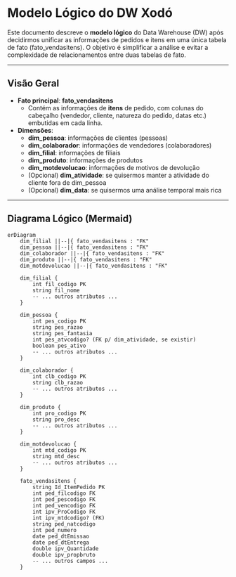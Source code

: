 # Modelo Lógico do DW Xodó

Este documento descreve o **modelo lógico** do Data Warehouse (DW) após decidirmos unificar as informações de pedidos e itens em uma única tabela de fato (fato_vendasitens). O objetivo é simplificar a análise e evitar a complexidade de relacionamentos entre duas tabelas de fato.

---

## Visão Geral

- **Fato principal**: **fato_vendasitens**  
  - Contém as informações de **itens** de pedido, com colunas do cabeçalho (vendedor, cliente, natureza do pedido, datas etc.) embutidas em cada linha.
- **Dimensões**:
  - **dim_pessoa**: informações de clientes (pessoas)  
  - **dim_colaborador**: informações de vendedores (colaboradores)  
  - **dim_filial**: informações de filiais  
  - **dim_produto**: informações de produtos  
  - **dim_motdevolucao**: informações de motivos de devolução  
  - (Opcional) **dim_atividade**: se quisermos manter a atividade do cliente fora de dim_pessoa  
  - (Opcional) **dim_data**: se quisermos uma análise temporal mais rica

---

## Diagrama Lógico (Mermaid)

```mermaid
erDiagram
    dim_filial ||--|{ fato_vendasitens : "FK"
    dim_pessoa ||--|{ fato_vendasitens : "FK"
    dim_colaborador ||--|{ fato_vendasitens : "FK"
    dim_produto ||--|{ fato_vendasitens : "FK"
    dim_motdevolucao ||--|{ fato_vendasitens : "FK"

    dim_filial {
        int fil_codigo PK
        string fil_nome
        -- ... outros atributos ...
    }

    dim_pessoa {
        int pes_codigo PK
        string pes_razao
        string pes_fantasia
        int pes_atvcodigo? (FK p/ dim_atividade, se existir)
        boolean pes_ativo
        -- ... outros atributos ...
    }

    dim_colaborador {
        int clb_codigo PK
        string clb_razao
        -- ... outros atributos ...
    }

    dim_produto {
        int pro_codigo PK
        string pro_desc
        -- ... outros atributos ...
    }

    dim_motdevolucao {
        int mtd_codigo PK
        string mtd_desc
        -- ... outros atributos ...
    }

    fato_vendasitens {
        string Id_ItemPedido PK
        int ped_filcodigo FK
        int ped_pescodigo FK
        int ped_vencodigo FK
        int ipv_ProCodigo FK
        int ipv_mtdcodigo? (FK)
        string ped_natcodigo
        int ped_numero
        date ped_dtEmissao
        date ped_dtEntrega
        double ipv_Quantidade
        double ipv_propbruto
        -- ... outros campos ...
    }
